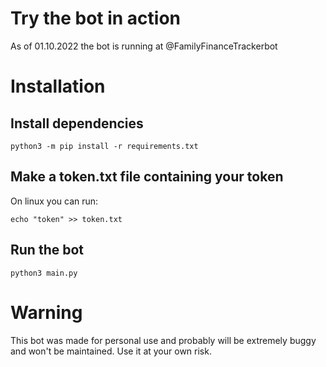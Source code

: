 # Try the bot in action
As of 01.10.2022 the bot is running at @FamilyFinanceTrackerbot

# Installation
## Install dependencies

    python3 -m pip install -r requirements.txt

## Make a token.txt file containing your token
On linux you can run:

    echo "token" >> token.txt

## Run the bot 

    python3 main.py

# Warning
This bot was made for personal use and probably will be extremely buggy and won't be maintained. Use it at your own risk.
